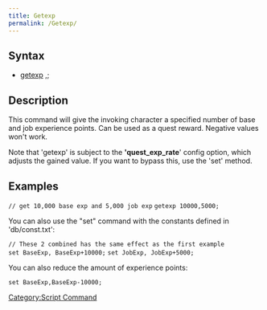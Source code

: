 ```yaml
---
title: Getexp
permalink: /Getexp/
---
```


Syntax
------

-   [getexp](/getexp "wikilink") <base exp>,<job exp>;

Description
-----------

This command will give the invoking character a specified number of base and job experience points. Can be used as a quest reward. Negative values won't work.

Note that 'getexp' is subject to the **'quest_exp_rate**' config option, which adjusts the gained value. If you want to bypass this, use the 'set' method.

Examples
--------

`// get 10,000 base exp and 5,000 job exp`
`getexp 10000,5000;`

You can also use the "set" command with the constants defined in 'db/const.txt':

`// These 2 combined has the same effect as the first example`
`set BaseExp, BaseExp+10000;`
`set JobExp, JobExp+5000;`

You can also reduce the amount of experience points:

`set BaseExp,BaseExp-10000;`

[Category:Script Command](/Category:Script_Command "wikilink")